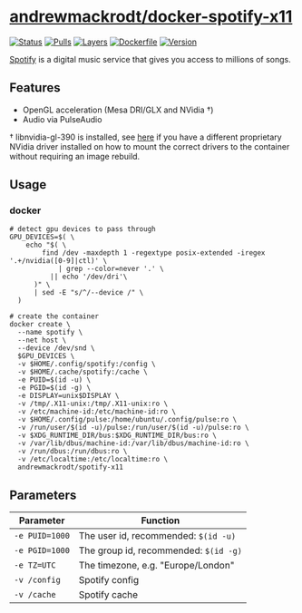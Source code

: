 # [andrewmackrodt/docker-spotify-x11](https://github.com/andrewmackrodt/dockerfiles/tree/master/spotify-x11)

[![Status](https://jenkins.mackrodt.io/buildStatus/icon?style=flat-square&job=dockerfiles%2Fspotify-x11)][status]
[![Pulls](https://img.shields.io/docker/pulls/andrewmackrodt/spotify-x11.svg?style=flat-square)][pulls]
[![Layers](https://images.microbadger.com/badges/image/andrewmackrodt/spotify-x11.svg)][layers]
[![Dockerfile](https://img.shields.io/github/size/andrewmackrodt/dockerfiles/spotify-x11/Dockerfile.svg?style=flat-square&label=dockerfile)][dockerfile]
[![Version](https://images.microbadger.com/badges/version/andrewmackrodt/spotify-x11.svg?style=flat-square)][version]

[status]: https://jenkins.mackrodt.io/job/dockerfiles/job/spotify-x11/
[pulls]: https://hub.docker.com/r/andrewmackrodt/spotify-x11
[layers]: https://microbadger.com/images/andrewmackrodt/spotify-x11
[dockerfile]: https://github.com/andrewmackrodt/dockerfiles/blob/master/spotify-x11/Dockerfile
[version]: https://hub.docker.com/r/andrewmackrodt/spotify-x11/tags

[Spotify](https://www.spotify.com/)  is a digital music service that gives you
access to millions of songs.

## Features

* OpenGL acceleration (Mesa DRI/GLX and NVidia †)
* Audio via PulseAudio

† libnvidia-gl-390 is installed, see [here][gist] if you have a different
proprietary NVidia driver installed on how to mount the correct drivers to
the container without requiring an image rebuild.

[gist]: https://gist.github.com/andrewmackrodt/e5f9eaf63c9296db73901796bc46a3f8

## Usage

### docker

```
# detect gpu devices to pass through
GPU_DEVICES=$( \
    echo "$( \
        find /dev -maxdepth 1 -regextype posix-extended -iregex '.+/nvidia([0-9]|ctl)' \
            | grep --color=never '.' \
          || echo '/dev/dri'\
      )" \
      | sed -E "s/^/--device /" \
  )

# create the container
docker create \
  --name spotify \
  --net host \
  --device /dev/snd \
  $GPU_DEVICES \
  -v $HOME/.config/spotify:/config \
  -v $HOME/.cache/spotify:/cache \
  -e PUID=$(id -u) \
  -e PGID=$(id -g) \
  -e DISPLAY=unix$DISPLAY \
  -v /tmp/.X11-unix:/tmp/.X11-unix:ro \
  -v /etc/machine-id:/etc/machine-id:ro \
  -v $HOME/.config/pulse:/home/ubuntu/.config/pulse:ro \
  -v /run/user/$(id -u)/pulse:/run/user/$(id -u)/pulse:ro \
  -v $XDG_RUNTIME_DIR/bus:$XDG_RUNTIME_DIR/bus:ro \
  -v /var/lib/dbus/machine-id:/var/lib/dbus/machine-id:ro \
  -v /run/dbus:/run/dbus:ro \
  -v /etc/localtime:/etc/localtime:ro \
  andrewmackrodt/spotify-x11
```

## Parameters

| Parameter | Function |
| --- | --- |
| `-e PUID=1000` | The user id, recommended: `$(id -u)` |
| `-e PGID=1000` | The group id, recommended: `$(id -g)` |
| `-e TZ=UTC` | The timezone, e.g. "Europe/London" |
| `-v /config` | Spotify config |
| `-v /cache` | Spotify cache |
